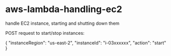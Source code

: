 # aws-lambda-handling-ec2
handle EC2 instance, starting and shutting down them

POST request to start/stop instances:

{
  "instanceRegion": "us-east-2",
  "instanceId": "i-03xxxxxx",
  "action": "start" 
}
